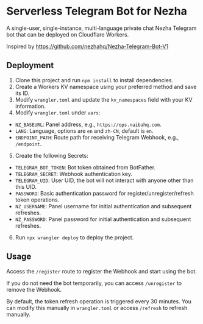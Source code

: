 # Serverless Telegram Bot for Nezha

A single-user, single-instance, multi-language private chat Nezha Telegram bot that can be deployed on Cloudflare Workers.

Inspired by https://github.com/nezhahq/Nezha-Telegram-Bot-V1

## Deployment

1. Clone this project and run `npm install` to install dependencies.
2. Create a Workers KV namespace using your preferred method and save its ID.
3. Modify `wrangler.toml` and update the `kv_namespaces` field with your KV information.
4. Modify `wrangler.toml` under `vars`:

  - `NZ_BASEURL`: Panel address, e.g., `https://ops.naibahq.com`.
  - `LANG`: Language, options are `en` and `zh-CN`, default is `en`.
  - `ENDPOINT_PATH`: Route path for receiving Telegram Webhook, e.g., `/endpoint`.

5. Create the following Secrets:

  - `TELEGRAM_BOT_TOKEN`: Bot token obtained from BotFather.
  - `TELEGRAM_SECRET`: Webhook authentication key.
  - `TELEGRAM_UID`: User UID, the bot will not interact with anyone other than this UID.
  - `PASSWORD`: Basic authentication password for register/unregister/refresh token operations.
  - `NZ_USERNAME`: Panel username for initial authentication and subsequent refreshes.
  - `NZ_PASSWORD`: Panel password for initial authentication and subsequent refreshes.

6. Run `npx wrangler deploy` to deploy the project.

## Usage

Access the `/register` route to register the Webhook and start using the bot.

If you do not need the bot temporarily, you can access `/unregister` to remove the Webhook.

By default, the token refresh operation is triggered every 30 minutes. You can modify this manually in `wrangler.toml` or access `/refresh` to refresh manually.
